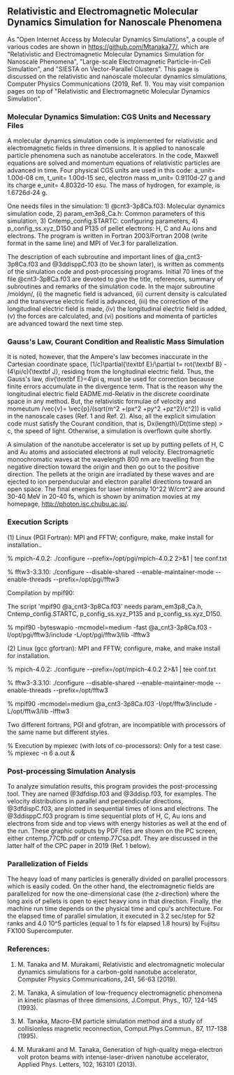 ## Relativistic and Electromagnetic Molecular Dynamics Simulation for Nanoscale Phenomena ##

As "Open Internet Access by Molecular Dynamics Simulations", a couple of various codes are shown in https://github.com/Mtanaka77/, which are "Relativistic and Electromagnetic Molecular Dynamics Simulation for Nanoscale Phenomena", "Large-scale Electromagnetic Particle-in-Cell Simulation", and "SIESTA on Vector-Parallel Clusters". 
This page is discussed on the relativistic and nanoscale molecular dynamics simulations, Computer Physics Communications (2019, Ref. 1). You may visit companion pages on top of "Relativistic and Electromagnetic Molecular Dynamics Simulation".


### Molecular Dynamics Simulation: CGS Units and Necessary Files ###

A molecular dynamics simulation code is implemented for relativistic and electromagnetic fields 
in three dimensions. It is applied to nanoscale particle phenomena such as nanotube accelerators. 
In the code, Maxwell equations are solved and momentum equations of relativistic particles are advanced in time. 
Four physical CGS units are used in this code: a_unit= 1.00d-08 cm, t_unit= 1.00d-15 sec, 
electron mass m_unit= 0.9110d-27 g and its charge e_unit= 4.8032d-10 esu. 
The mass of hydrogen, for example, is 1.6726d-24 g.

One needs files in the simulation: 1) @cnt3-3p8Ca.f03: Molecular dynamics simulation code, 
2) param_em3p8_Ca.h: Common parameters of this simulation, 
3) Cntemp_config.STARTC: configuring parameters, 
4) p_config_ss.xyz_D150 and P135 of pellet electrons: H, C and Au ions and electrons. 
The program is written in Fortran 2003/Fortran 2008 (write format in the same line) and MPI of Ver.3 for parallelization.

The description of each subroutine and important lines of @a_cnt3-3p8Ca.f03 and @3ddisppC.f03 
(to be shown later), is written as comments of the simulation code and post-processing programs. 
Initial 70 lines of the file @cnt3-3p8Ca.f03 are devoted to give the title, references, 
summary of subroutines and remarks of the simulation code. 
In the major subroutine /moldyn/, (i) the magnetic field is advanced, (ii) current density is calculated 
and the transverse electric field is advanced, 
(iii) the correction of the longitudinal electric field is made, (iv) the longitudinal electric field is added, 
(v) the forces are calculated, and (vi) positions and momenta of particles are advanced toward the next time step.

### Gauss's Law, Courant Condition and Realistic Mass Simulation ###

It is noted, however, that the Ampere's law becomes inaccurate in
the Cartesian coordinate space, (1/c)\partial{\textbf E}/\partial t=
rot{\textbf B} -(4\pi/c){\textbf J}, residing from the longitudinal
electric field.
Thus, the Gauss's law, div{\textbf E}=4\pi q, must be used for correction
because finite errors accumulate in the divergence term.
That is the reason why the longitudinal electric field EADME.md-Relativ
in the discrete coordinate space in any method.
But, the relativistic formulae of velocity and momeutum
/vec{v}= \vec{p}/(sqrt(m^2 +(px^2 +py^2 +pz^2)/c^2)) is valid
in the nanoscale cases (Ref. 1 and Ref. 2).
Also, all the explicit simulation code must satisfy the Courant condition,
that is, Dx(length)/Dt(time step) > c, the speed of light.
Otherwise, a simulation is overflown quite shortly.

A simulation of the nanotube accelerator is set up by putting pellets of H, C and Au atoms 
and associated electrons at null velocity. 
Electromagnetic monochromatic waves at the wavelength 800 nm are travelling from 
the negative direction toward the origin and then go out to the positive direction. 
The pellets at the origin are irradiated by these waves and are ejected to ion perpenducular 
and electron parallel directions toward an open space. 
The final energies for laser intensity 10^22 W/cm^2 are around 30-40 MeV in 20-40 fs, 
which is shown by animation movies at my homepage, http://photon.isc.chubu.ac.jp/.

### Execution Scripts ###

(1) Linux (PGI Fortran): MPI and FFTW; configure, make, make install for installation..

  %  mpich-4.0.2: ./configure --prefix=/opt/pgi/mpich-4.0.2 2>&1 | tee conf.txt

  % fftw3-3.3.10: ./configure --disable-shared --enable-maintainer-mode --enable-threads --prefix=/opt/pgi/fftw3

Compilation by mpif90: 

The script 'mpif90 @a_cnt3-3p8Ca.f03' needs param_em3p8_Ca.h, Cntemp_config.STARTC, p_config_ss.xyz_P135 and p_config_ss.xyz_D150.

  % mpif90 -byteswapio -mcmodel=medium -fast @a_cnt3-3p8Ca.f03 -I/opt/pgi/fftw3/include -L/opt/pgi/fftw3/lib -lfftw3

(2) Linux (gcc gfortran): MPI and FFTW; configure, make, and make install for installation.

  %  mpich-4.0.2: ./configure --prefix=/opt/mpich-4.0.2 2>&1 | tee conf.txt

  % fftw3-3.3.10: ./configure --disable-shared --enable-maintainer-mode --enable-threads --prefix=/opt/fftw3

  % mpif90  -mcmodel=medium @a_cnt3-3p8Ca.f03 -I/opt/fftw3/include -L/opt/fftw3/lib -lfftw3

Two different fortrans, PGI and gfotran, are incompatible with processors of the same name but different styles.

  % Execution by mpiexec (with lots of co-processors): Only for a test case. % mpiexec -n 6 a.out &


### Post-processing Simulation Analysis ###

To analyze simulation results, this program provides the post-processing tool. 
They are named @3dfdisp.f03 and @3ddisp.f03, for examples. 
The velocity distributions in parallel and perpendicular directions, @3dfdispC.f03, are plotted 
in sequential times of ions and electrons. The @3ddisppC.f03 program is time sequential plots 
of H, C, Au ions and electrons from side and top views with energy histories as well at the end of the run. 
These graphic outputs by PDF files are shown on the PC screen, either cntemp.77Cfb.pdf or 
cntemp.77Csa.pdf. They are discussed in the latter half of the CPC paper in 2019 (Ref. 1 below).

### Parallelization of Fields ###

The heavy load of many particles is generally divided on parallel processors which is easily coded. 
On the other hand, the electromagnetic fields are parallelized for now the one-dimensional case 
(the z-direction) where the long axis of pellets is open to eject heavy ions in that direction. 
Finally, the machine run time depends on the physical time and cpu's architecture. 
For the elapsed time of parallel simulation, it executed in 3.2 sec/step for 52 ranks and 
4.0 10^5 particles (equal to 1 fs for elapsed 1.8 hours) by Fujitsu FX100 Supercomputer.

### References: ###

1. M. Tanaka and M. Murakami, Relativistic and electromagnetic molecular dynamics simulations for a carbon-gold nanotube accelerator, Computer Physics Communications, 241, 56-63 (2019).

2. M. Tanaka, A simulation of low-frequency electromagnetic phenomena in kinetic plasmas of three dimensions, J.Comput. Phys., 107, 124-145 (1993).

3. M. Tanaka, Macro-EM particle simulation method and a study of collisionless magnetic reconnection, Comput.Phys.Commun., 87, 117-138 (1995).

4. M. Murakami and M. Tanaka, Generation of high-quality mega-electron volt proton beams with intense-laser-driven nanotube accelerator, Applied Phys. Letters, 102, 163101 (2013).

